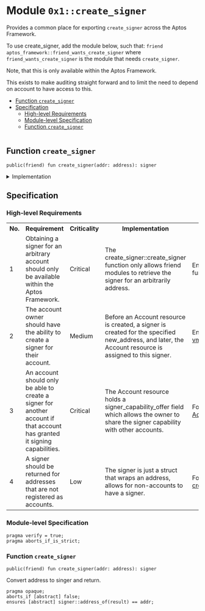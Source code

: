 
<a id="0x1_create_signer"></a>

# Module `0x1::create_signer`

Provides a common place for exporting <code>create_signer</code> across the Aptos Framework.

To use create_signer, add the module below, such that:
<code>friend aptos_framework::friend_wants_create_signer</code>
where <code>friend_wants_create_signer</code> is the module that needs <code>create_signer</code>.

Note, that this is only available within the Aptos Framework.

This exists to make auditing straight forward and to limit the need to depend
on account to have access to this.


-  [Function `create_signer`](#0x1_create_signer_create_signer)
-  [Specification](#@Specification_0)
    -  [High-level Requirements](#high-level-req)
    -  [Module-level Specification](#module-level-spec)
    -  [Function `create_signer`](#@Specification_0_create_signer)


<pre><code></code></pre>



<a id="0x1_create_signer_create_signer"></a>

## Function `create_signer`



<pre><code>public(friend) fun create_signer(addr: address): signer
</code></pre>



<details>
<summary>Implementation</summary>


<pre><code>public(friend) native fun create_signer(addr: address): signer;
</code></pre>



</details>

<a id="@Specification_0"></a>

## Specification




<a id="high-level-req"></a>

### High-level Requirements

<table>
<tr>
<th>No.</th><th>Requirement</th><th>Criticality</th><th>Implementation</th><th>Enforcement</th>
</tr>

<tr>
<td>1</td>
<td>Obtaining a signer for an arbitrary account should only be available within the Aptos Framework.</td>
<td>Critical</td>
<td>The create_signer::create_signer function only allows friend modules to retrieve the signer for an arbitrarily address.</td>
<td>Enforced through function visibility.</td>
</tr>

<tr>
<td>2</td>
<td>The account owner should have the ability to create a signer for their account.</td>
<td>Medium</td>
<td>Before an Account resource is created, a signer is created for the specified new_address, and later, the Account resource is assigned to this signer.</td>
<td>Enforced by the <a href="https://github.com/aptos-labs/aptos-core/blob/main/third_party/move/move-vm/types/src/values/values_impl.rs#L1129">move vm</a>.</td>
</tr>

<tr>
<td>3</td>
<td>An account should only be able to create a signer for another account if that account has granted it signing capabilities.</td>
<td>Critical</td>
<td>The Account resource holds a signer_capability_offer field which allows the owner to share the signer capability with other accounts.</td>
<td>Formally verified via <a href="account.md#high-level-spec-3">AccountContainsAddr</a>.</td>
</tr>

<tr>
<td>4</td>
<td>A signer should be returned for addresses that are not registered as accounts.</td>
<td>Low</td>
<td>The signer is just a struct that wraps an address, allows for non-accounts to have a signer.</td>
<td>Formally verified via <a href="#0x1_create_signer_create_signer">create_signer</a>.</td>
</tr>

</table>




<a id="module-level-spec"></a>

### Module-level Specification


<pre><code>pragma verify &#61; true;
pragma aborts_if_is_strict;
</code></pre>



<a id="@Specification_0_create_signer"></a>

### Function `create_signer`


<pre><code>public(friend) fun create_signer(addr: address): signer
</code></pre>


Convert address to singer and return.


<pre><code>pragma opaque;
aborts_if [abstract] false;
ensures [abstract] signer::address_of(result) &#61;&#61; addr;
</code></pre>


[move-book]: https://aptos.dev/move/book/SUMMARY
